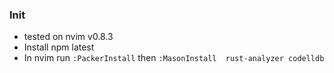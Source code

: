 ### Init
- tested on nvim v0.8.3 
- Install npm latest
- In nvim run `:PackerInstall` then `:MasonInstall  rust-analyzer codelldb`

